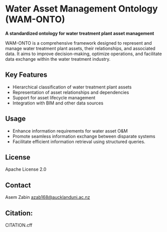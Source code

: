 # Water Asset Management Ontology (WAM-ONTO)

**A standardized ontology for water treatment plant asset management**

WAM-ONTO is a comprehensive framework designed to represent and manage water treatment plant assets, their relationships, and associated data. It aims to improve decision-making, optimize operations, and facilitate data exchange within the water treatment industry.

## Key Features
* Hierarchical classification of water treatment plant assets
* Representation of asset relationships and dependencies
* Support for asset lifecycle management
* Integration with BIM and other data sources


## Usage
* Enhance information requirements for water asset O&M
* Promote seamless information exchange between disparate systems
* Facilitate efficient information retrieval using structured queries.


## License
Apache License 2.0

## Contact
Asem Zabin
azab168@aucklanduni.ac.nz

## Citation:
CITATION.cff

